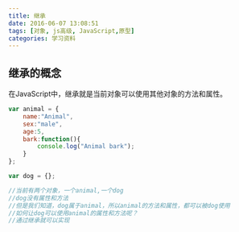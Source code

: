 ```yaml
---
title: 继承
date: 2016-06-07 13:08:51
tags: [对象, js高级, JavaScript,原型]
categories: 学习资料
---
```


## 继承的概念

在JavaScript中，继承就是当前对象可以使用其他对象的方法和属性。

```js
var animal = {
    name:"Animal",
    sex:"male",
    age:5,
    bark:function(){
        console.log("Animal bark");
    }
};

var dog = {};

//当前有两个对象，一个animal,一个dog
//dog没有属性和方法
//但是我们知道，dog属于animal，所以animal的方法和属性，都可以被dog使用
//如何让dog可以使用animal的属性和方法呢？
//通过继承就可以实现

```


